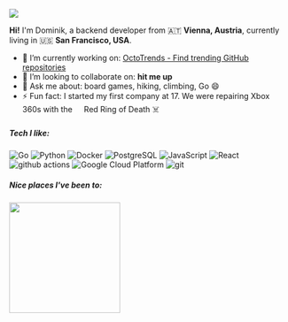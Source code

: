 ![](https://github.com/egonelbre/gophers/raw/master/.thumb/animation/2bit-sprite/demo.gif)



<p><strong>Hi!</strong> I'm Dominik, a backend developer from 🇦🇹 <b>Vienna, Austria</b>, currently living in 🇺🇸 <b>San Francisco, USA</b>. </p>


- 🔭 I’m currently working on: [OctoTrends - Find trending GitHub repositories](https://octotrends.com/)
- 👯 I’m looking to collaborate on: **hit me up**
- 💬 Ask me about: board games, hiking, climbing, Go 😄 
- ⚡ Fun fact: I started my first company at 17. We were repairing Xbox 360s with the <img src="https://i.imgur.com/Jpe0nC0.png" height=13 /> Red Ring of Death ☠️

<h5>Tech I like:</h5>
<p>
  <img alt="Go" src="https://img.shields.io/badge/Go-00ADD8?flat-square&logo=go&logoColor=white" />
  <img alt="Python" src="https://img.shields.io/badge/Python-3776AB?style=flat-square&logo=python&logoColor=white" />
  <img alt="Docker" src="https://img.shields.io/badge/-Docker-46a2f1?style=flat-square&logo=docker&logoColor=white" />
  <img alt="PostgreSQL" src="https://img.shields.io/badge/PostgreSQL-316192?flat-square&logo=postgresql&logoColor=white" />
  <img alt="JavaScript" src="https://img.shields.io/badge/JavaScript-323330?flat-square&logo=javascript&logoColor=F7DF1E" />
  <img alt="React" src="https://img.shields.io/badge/React-20232A?flat-square&logo=react&logoColor=61DAFB" />
  <img alt="github actions" src="https://img.shields.io/badge/-Github_Actions-2088FF?style=flat-square&logo=github-actions&logoColor=white" />
  <img alt="Google Cloud Platform" src="https://img.shields.io/badge/-Google_Cloud_Platform-1a73e8?style=flat-square&logo=google-cloud&logoColor=white" />
  <img alt="git" src="https://img.shields.io/badge/-Git-F05032?style=flat-square&logo=git&logoColor=white" />

</p>
<h5>Nice places I've been to:</h5>
<p><a href="https://www.instagram.com/dominik_dario/" target="_blank"><img src="https://i.imgur.com/AcNpYJc.png" height=200/></a></p>


